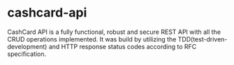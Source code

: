 # cashcard-api
CashCard API is a fully functional, robust and secure REST API with all the CRUD operations implemented. It was build by utilizing the TDD(test-driven-development) and HTTP response status codes according to RFC specification.
